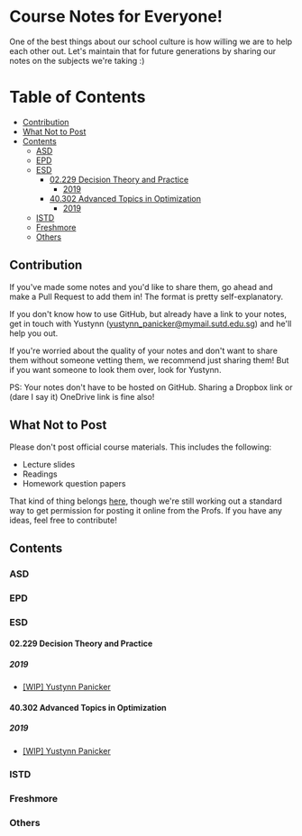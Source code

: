 # Course Notes for Everyone!
One of the best things about our school culture is how willing we are to help each other out. Let's maintain that for future generations by sharing our notes on the subjects we're taking :)

Table of Contents
=================

  * [Contribution](#contribution)
  * [What Not to Post](#what-not-to-post)
  * [Contents](#contents)
     * [ASD](#asd)
     * [EPD](#epd)
     * [ESD](#esd)
        * [02.229 Decision Theory and Practice](#02229-decision-theory-and-practice)
           * [2019](#2019)
        * [40.302 Advanced Topics in Optimization](#40302-advanced-topics-in-optimization)
           * [2019](#2019-1)
     * [ISTD](#istd)
     * [Freshmore](#freshmore)
     * [Others](#others)

## Contribution
If you've made some notes and you'd like to share them, go ahead and make a Pull Request to add them in! The format is pretty self-explanatory.

If you don't know how to use GitHub, but already have a link to your notes, get in touch with Yustynn (yustynn_panicker@mymail.sutd.edu.sg) and he'll help you out.

If you're worried about the quality of your notes and don't want to share them without someone vetting them, we recommend just sharing them! But if you want someone to look them over, look for Yustynn.

PS: Your notes don't have to be hosted on GitHub. Sharing a Dropbox link or (dare I say it) OneDrive link is fine also!

## What Not to Post
Please don't post official course materials. This includes the following:
- Lecture slides
- Readings
- Homework question papers

That kind of thing belongs [here](https://github.com/OpenSUTD/course-materials), though we're still working out a standard way to get permission for posting it online from the Profs. If you have any ideas, feel free to contribute!

## Contents

### ASD

### EPD

### ESD

#### 02.229 Decision Theory and Practice
##### 2019
- [[WIP] Yustynn Panicker](https://github.com/Yustynn/sutd-term-7)

#### 40.302 Advanced Topics in Optimization
##### 2019
- [[WIP] Yustynn Panicker](https://github.com/Yustynn/sutd-term-7)

### ISTD

### Freshmore

### Others
